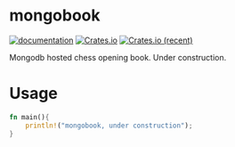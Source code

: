# mongobook

[![documentation](https://docs.rs/mongobook/badge.svg)](https://docs.rs/mongobook) [![Crates.io](https://img.shields.io/crates/v/mongobook.svg)](https://crates.io/crates/mongobook) [![Crates.io (recent)](https://img.shields.io/crates/dr/mongobook)](https://crates.io/crates/mongobook)

Mongodb hosted chess opening book. Under construction.

# Usage

```rust
fn main(){
	println!("mongobook, under construction");
}
```

